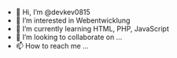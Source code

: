 - 👋 Hi, I’m @devkev0815
- 👀 I’m interested in Webentwicklung
- 🌱 I’m currently learning HTML, PHP, JavaScript
- 💞️ I’m looking to collaborate on ...
- 📫 How to reach me ...

<!---
devkev0815/devkev0815 is a ✨ special ✨ repository because its `README.md` (this file) appears on your GitHub profile.
You can click the Preview link to take a look at your changes.
--->
